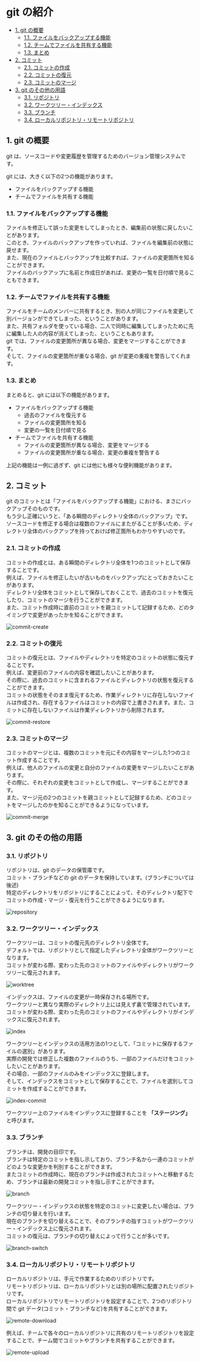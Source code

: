 # git の紹介

- [1. git の概要](#1-git-の概要)
  - [1.1. ファイルをバックアップする機能](#11-ファイルをバックアップする機能)
  - [1.2. チームでファイルを共有する機能](#12-チームでファイルを共有する機能)
  - [1.3. まとめ](#13-まとめ)
- [2. コミット](#2-コミット)
  - [2.1. コミットの作成](#21-コミットの作成)
  - [2.2. コミットの復元](#22-コミットの復元)
  - [2.3. コミットのマージ](#23-コミットのマージ)
- [3. git のその他の用語](#3-git-のその他の用語)
  - [3.1. リポジトリ](#31-リポジトリ)
  - [3.2. ワークツリー・インデックス](#32-ワークツリーインデックス)
  - [3.3. ブランチ](#33-ブランチ)
  - [3.4. ローカルリポジトリ・リモートリポジトリ](#34-ローカルリポジトリリモートリポジトリ)

## 1. git の概要

git は、ソースコードや変更履歴を管理するためのバージョン管理システムです。

git には、大きく以下の2つの機能があります。
- ファイルをバックアップする機能
- チームでファイルを共有する機能


### 1.1. ファイルをバックアップする機能

ファイルを修正して誤った変更をしてしまったとき、編集前の状態に戻したいことがあります。  
このとき、ファイルのバックアップを作っていれば、ファイルを編集前の状態に戻せます。  
また、現在のファイルとバックアップを比較すれば、ファイルの変更箇所を知ることができます。  
ファイルのバックアップに名前と作成日があれば、変更の一覧を日付順で見ることもできます。  

### 1.2. チームでファイルを共有する機能
 
ファイルをチームのメンバーに共有するとき、別の人が同じファイルを変更して別バージョンができてしまった、ということがあります。  
また、共有フォルダを使っている場合、二人で同時に編集してしまったために先に編集した人の内容が消えてしまった、ということもあります。  
git では、ファイルの変更箇所が異なる場合、変更をマージすることができます。  
そして、ファイルの変更箇所が重なる場合、git が変更の重複を警告してくれます。  

### 1.3. まとめ

まとめると、git には以下の機能があります。

- ファイルをバックアップする機能
  - 過去のファイルを復元する
  - ファイルの変更箇所を知る
  - 変更の一覧を日付順で見る
- チームでファイルを共有する機能
  - ファイルの変更箇所が異なる場合、変更をマージする
  - ファイルの変更箇所が重なる場合、変更の重複を警告する

上記の機能は一例に過ぎず、git には他にも様々な便利機能があります。


## 2. コミット

git のコミットとは「ファイルをバックアップする機能」における、まさにバックアップそのものです。  
もう少し正確にいうと、「ある瞬間のディレクトリ全体のバックアップ」です。  
ソースコードを修正する場合は複数のファイルにまたがることが多いため、ディレクトリ全体のバックアップを持っておけば修正箇所もわかりやすいのです。  

### 2.1. コミットの作成

コミットの作成とは、ある瞬間のディレクトリ全体を1つのコミットとして保存することです。  
例えば、ファイルを修正したいが古いものをバックアップにとっておきたいことがあります。  
ディレクトリ全体をコミットとして保存しておくことで、過去のコミットを復元したり、コミットのマージを行うことができます。  
また、コミット作成時に直前のコミットを親コミットして記録するため、どのタイミングで変更があったかを知ることができます。  


![commit-create](image/introducion/commit-create.drawio.svg)

### 2.2. コミットの復元

コミットの復元とは、ファイルやディレクトリを特定のコミットの状態に復元することです。  
例えば、変更前のファイルの内容を確認したいことがあります。  
その際に、過去のコミットに含まれるファイルとディレクトリの状態を復元することができます。  
コミットの状態をそのまま復元するため、作業ディレクトリに存在しないファイルは作成され、存在するファイルはコミットの内容で上書きされます。また、コミットに存在しないファイルは作業ディレクトリから削除されます。

![commit-restore](image/introducion/commit-restore.drawio.svg)

### 2.3. コミットのマージ

コミットのマージとは、複数のコミットを元にその内容をマージした1つのコミット作成することです。  
例えば、他人のファイルの変更と自分のファイルの変更をマージしたいことがあります。  
その際に、それぞれの変更をコミットとして作成し、マージすることができます。  
また、マージ元の2つのコミットを親コミットとして記録するため、どのコミットをマージしたのかを知ることができるようになっています。  

![commit-merge](image/introducion/commit-merge.drawio.svg)

## 3. git のその他の用語

### 3.1. リポジトリ

リポジトリは、git のデータの保管庫です。  
コミット・ブランチなどの git のデータを保持しています。(ブランチについては後述)  
特定のディレクトリをリポジトリにすることによって、そのディレクトリ配下でコミットの作成・マージ・復元を行うことができるようになります。  

![repository](image/introducion/repository.drawio.svg)

### 3.2. ワークツリー・インデックス

ワークツリーは、コミットの復元先のディレクトリ全体です。  
デフォルトでは、リポジトリとして指定したディレクトリ全体がワークツリーとなります。  
コミットが変わる際、変わった先のコミットのファイルやディレクトリがワークツリーに復元されます。  

![worktree](image/introducion/worktree.drawio.svg)

インデックスは、ファイルの変更が一時保存される場所です。  
ワークツリーと異なり実際のディレクトリ上には見えず裏で管理されています。  
コミットが変わる際、変わった先のコミットのファイルやディレクトリがインデックスに復元されます。  

![index](image/introducion/index.drawio.svg)

ワークツリーとインデックスの活用方法の1つとして、「コミットに保存するファイルの選別」があります。  
実際の開発では修正した複数のファイルのうち、一部のファイルだけをコミットしたいことがあります。  
その場合、一部のファイルのみをインデックスに登録します。  
そして、インデックスをコミットとして保存することで、ファイルを選別してコミットを作成することができます。

![index-commit](image/introducion/index-commit.drawio.svg)

ワークツリー上のファイルをインデックスに登録することを **「ステージング」** と呼びます。

### 3.3. ブランチ

ブランチは、開発の目印です。  
ブランチは特定のコミットを指し示しており、ブランチ名から一連のコミットがどのような変更かを判別することができます。  
またコミットの作成時に、現在のブランチは作成されたコミットへと移動するため、ブランチは最新の開発コミットを指し示すことができます。  

![branch](image/introducion/branch.drawio.svg)

ワークツリー・インデックスの状態を特定のコミットに変更したい場合は、ブランチの切り替えを行います。  
現在のブランチを切り替えることで、そのブランチの指すコミットがワークツリー・インデックス上に復元されます。  
コミットの復元は、ブランチの切り替えによって行うことが多いです。  

![branch-switch](image/introducion/branch-switch.drawio.svg)


### 3.4. ローカルリポジトリ・リモートリポジトリ

ローカルリポジトリは、手元で作業するためのリポジトリです。  
リモートリポジトリは、ローカルリポジトリとは別の場所に配置されたリポジトリです。  
ローカルリポジトリでリモートリポジトリを設定することで、2つのリポジトリ間で git データ(コミット・ブランチなど)を共有することができます。  

![remote-download](image/introducion/remote-download.drawio.svg)

例えば、チームで各々のローカルリポジトリに共有のリモートリポジトリを設定することで、チーム間でコミットやブランチを共有することができます。  

![remote-upload](image/introducion/remote-upload.drawio.svg)